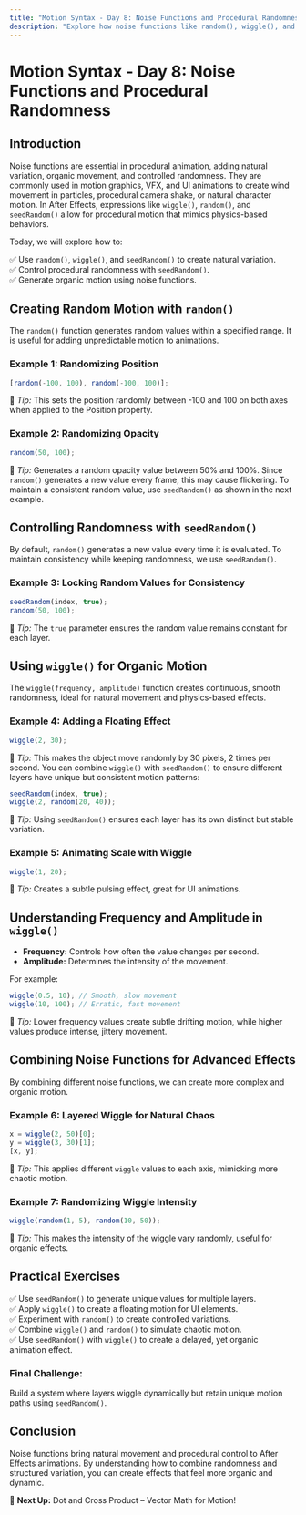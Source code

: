 ```yaml
---
title: "Motion Syntax - Day 8: Noise Functions and Procedural Randomness"
description: "Explore how noise functions like random(), wiggle(), and seedRandom() add organic movement and procedural randomness in After Effects."
---
```


# Motion Syntax - Day 8: Noise Functions and Procedural Randomness

## Introduction

Noise functions are essential in procedural animation, adding natural variation, organic movement, and controlled randomness. They are commonly used in motion graphics, VFX, and UI animations to create wind movement in particles, procedural camera shake, or natural character motion. In After Effects, expressions like `wiggle()`, `random()`, and `seedRandom()` allow for procedural motion that mimics physics-based behaviors.

Today, we will explore how to:

✅ Use `random()`, `wiggle()`, and `seedRandom()` to create natural variation.  
✅ Control procedural randomness with `seedRandom()`.  
✅ Generate organic motion using noise functions.  

## Creating Random Motion with `random()`

The `random()` function generates random values within a specified range. It is useful for adding unpredictable motion to animations.

### Example 1: Randomizing Position

```javascript
[random(-100, 100), random(-100, 100)];
```

📌 *Tip:* This sets the position randomly between -100 and 100 on both axes when applied to the Position property.

### Example 2: Randomizing Opacity

```javascript
random(50, 100);
```

📌 *Tip:* Generates a random opacity value between 50% and 100%. Since `random()` generates a new value every frame, this may cause flickering. To maintain a consistent random value, use `seedRandom()` as shown in the next example.

## Controlling Randomness with `seedRandom()`

By default, `random()` generates a new value every time it is evaluated. To maintain consistency while keeping randomness, we use `seedRandom()`.

### Example 3: Locking Random Values for Consistency

```javascript
seedRandom(index, true);
random(50, 100);
```

📌 *Tip:* The `true` parameter ensures the random value remains constant for each layer.

## Using `wiggle()` for Organic Motion

The `wiggle(frequency, amplitude)` function creates continuous, smooth randomness, ideal for natural movement and physics-based effects.

### Example 4: Adding a Floating Effect

```javascript
wiggle(2, 30);
```

📌 *Tip:* This makes the object move randomly by 30 pixels, 2 times per second. You can combine `wiggle()` with `seedRandom()` to ensure different layers have unique but consistent motion patterns:

```javascript
seedRandom(index, true);
wiggle(2, random(20, 40));
```

📌 *Tip:* Using `seedRandom()` ensures each layer has its own distinct but stable variation.

### Example 5: Animating Scale with Wiggle

```javascript
wiggle(1, 20);
```

📌 *Tip:* Creates a subtle pulsing effect, great for UI animations.

## Understanding Frequency and Amplitude in `wiggle()`

- **Frequency:** Controls how often the value changes per second.  
- **Amplitude:** Determines the intensity of the movement.  

For example:

```javascript
wiggle(0.5, 10); // Smooth, slow movement
wiggle(10, 100); // Erratic, fast movement
```

📌 *Tip:* Lower frequency values create subtle drifting motion, while higher values produce intense, jittery movement.

## Combining Noise Functions for Advanced Effects

By combining different noise functions, we can create more complex and organic motion.

### Example 6: Layered Wiggle for Natural Chaos

```javascript
x = wiggle(2, 50)[0];
y = wiggle(3, 30)[1];
[x, y];
```

📌 *Tip:* This applies different `wiggle` values to each axis, mimicking more chaotic motion.

### Example 7: Randomizing Wiggle Intensity

```javascript
wiggle(random(1, 5), random(10, 50));
```

📌 *Tip:* This makes the intensity of the wiggle vary randomly, useful for organic effects.

## Practical Exercises

✅ Use `seedRandom()` to generate unique values for multiple layers.  
✅ Apply `wiggle()` to create a floating motion for UI elements.  
✅ Experiment with `random()` to create controlled variations.  
✅ Combine `wiggle()` and `random()` to simulate chaotic motion.  
✅ Use `seedRandom()` with `wiggle()` to create a delayed, yet organic animation effect.  

### Final Challenge: 
Build a system where layers wiggle dynamically but retain unique motion paths using `seedRandom()`.

## Conclusion

Noise functions bring natural movement and procedural control to After Effects animations. By understanding how to combine randomness and structured variation, you can create effects that feel more organic and dynamic.

🚀 **Next Up:** Dot and Cross Product – Vector Math for Motion!
